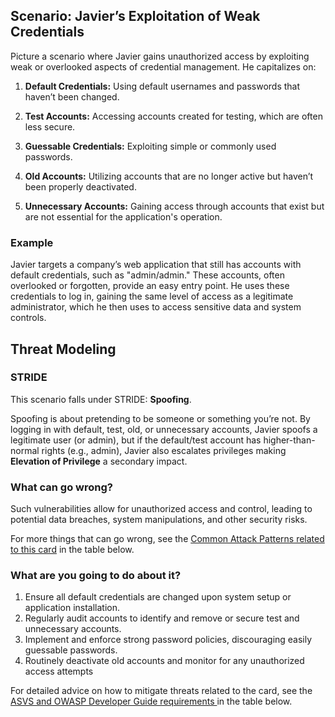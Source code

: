## Scenario: Javier’s Exploitation of Weak Credentials

Picture a scenario where Javier gains unauthorized access by exploiting weak or overlooked aspects of credential management. He capitalizes on:

1. **Default Credentials:** Using default usernames and passwords that haven’t been changed.

2. **Test Accounts:** Accessing accounts created for testing, which are often less secure.

3. **Guessable Credentials:** Exploiting simple or commonly used passwords.

4. **Old Accounts:** Utilizing accounts that are no longer active but haven’t been properly deactivated.

5. **Unnecessary Accounts:** Gaining access through accounts that exist but are not essential for the application's operation.

### Example

Javier targets a company’s web application that still has accounts with default credentials, such as "admin/admin." These accounts, often overlooked or forgotten, provide an easy entry point. He uses these credentials to log in, gaining the same level of access as a legitimate administrator, which he then uses to access sensitive data and system controls.

## Threat Modeling

### STRIDE

This scenario falls under STRIDE: **Spoofing**.

Spoofing is about pretending to be someone or something you’re not.
By logging in with default, test, old, or unnecessary accounts, Javier spoofs a legitimate user (or admin), but
if the default/test account has higher-than-normal rights (e.g., admin), Javier also escalates privileges making **Elevation of Privilege** a secondary impact.

### What can go wrong?

Such vulnerabilities allow for unauthorized access and control, leading to potential data breaches, system manipulations, and other security risks.

For more things that can go wrong, see the [Common Attack Patterns related to this card](#mapping 'Common Attack Patterns related to this card [internal]') in the table below.

### What are you going to do about it?

1. Ensure all default credentials are changed upon system setup or application installation.
2. Regularly audit accounts to identify and remove or secure test and unnecessary accounts.
3. Implement and enforce strong password policies, discouraging easily guessable passwords.
4. Routinely deactivate old accounts and monitor for any unauthorized access attempts

For detailed advice on how to mitigate threats related to the card, see the [ASVS and OWASP Developer Guide requirements ](#mapping 'ASVS and OWASP Developer Guide requirements [internal]') in the table below.
